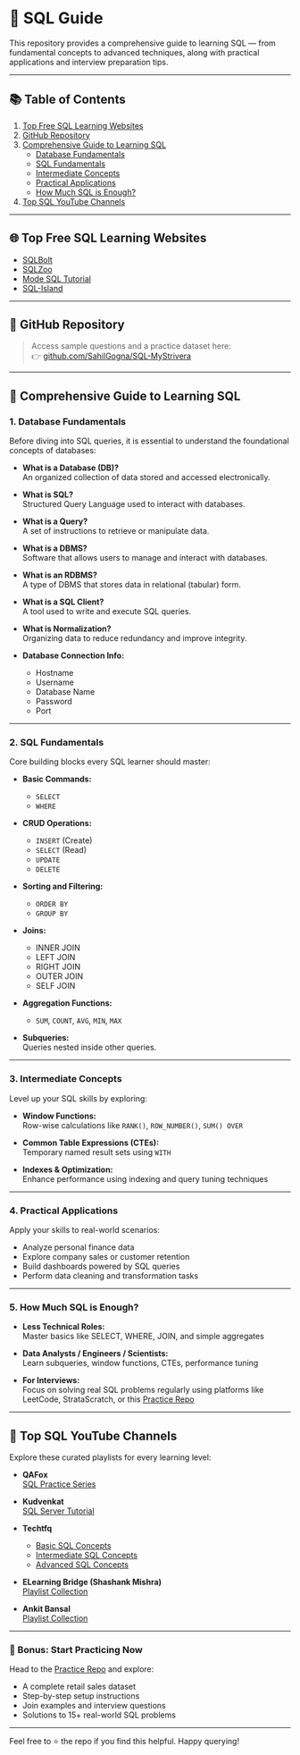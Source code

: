 # 🧠 SQL Guide

This repository provides a comprehensive guide to learning SQL — from fundamental concepts to advanced techniques, along with practical applications and interview preparation tips.

---

## 📚 Table of Contents

1. [Top Free SQL Learning Websites](#top-free-sql-learning-websites)
2. [GitHub Repository](#github-repository)
3. [Comprehensive Guide to Learning SQL](#comprehensive-guide-to-learning-sql)
   - [Database Fundamentals](#1-database-fundamentals)
   - [SQL Fundamentals](#2-sql-fundamentals)
   - [Intermediate Concepts](#3-intermediate-concepts)
   - [Practical Applications](#4-practical-applications)
   - [How Much SQL is Enough?](#5-how-much-sql-is-enough)
4. [Top SQL YouTube Channels](#top-sql-youtube-channels)

---

## 🌐 Top Free SQL Learning Websites

- [SQLBolt](https://sqlbolt.com/)
- [SQLZoo](https://sqlzoo.net/wiki/SELECT_basics)
- [Mode SQL Tutorial](https://mode.com/sql-tutorial)
- [SQL-Island](https://sql-island.informatik.uni-kl.de/#)

---

## 📂 GitHub Repository

> Access sample questions and a practice dataset here:  
👉 [github.com/SahilGogna/SQL-MyStrivera](https://github.com/SahilGogna/SQL-MyStrivera)

---

## 📘 Comprehensive Guide to Learning SQL

### 1. Database Fundamentals

Before diving into SQL queries, it is essential to understand the foundational concepts of databases:

- **What is a Database (DB)?**  
  An organized collection of data stored and accessed electronically.

- **What is SQL?**  
  Structured Query Language used to interact with databases.

- **What is a Query?**  
  A set of instructions to retrieve or manipulate data.

- **What is a DBMS?**  
  Software that allows users to manage and interact with databases.

- **What is an RDBMS?**  
  A type of DBMS that stores data in relational (tabular) form.

- **What is a SQL Client?**  
  A tool used to write and execute SQL queries.

- **What is Normalization?**  
  Organizing data to reduce redundancy and improve integrity.

- **Database Connection Info:**
  - Hostname
  - Username
  - Database Name
  - Password
  - Port

---

### 2. SQL Fundamentals

Core building blocks every SQL learner should master:

- **Basic Commands:**
  - `SELECT`
  - `WHERE`

- **CRUD Operations:**
  - `INSERT` (Create)
  - `SELECT` (Read)
  - `UPDATE`
  - `DELETE`

- **Sorting and Filtering:**
  - `ORDER BY`
  - `GROUP BY`

- **Joins:**
  - INNER JOIN
  - LEFT JOIN
  - RIGHT JOIN
  - OUTER JOIN
  - SELF JOIN

- **Aggregation Functions:**
  - `SUM`, `COUNT`, `AVG`, `MIN`, `MAX`

- **Subqueries:**  
  Queries nested inside other queries.

---

### 3. Intermediate Concepts

Level up your SQL skills by exploring:

- **Window Functions:**  
  Row-wise calculations like `RANK()`, `ROW_NUMBER()`, `SUM() OVER`

- **Common Table Expressions (CTEs):**  
  Temporary named result sets using `WITH`

- **Indexes & Optimization:**  
  Enhance performance using indexing and query tuning techniques

---

### 4. Practical Applications

Apply your skills to real-world scenarios:

- Analyze personal finance data
- Explore company sales or customer retention
- Build dashboards powered by SQL queries
- Perform data cleaning and transformation tasks

---

### 5. How Much SQL is Enough?

- **Less Technical Roles:**  
  Master basics like SELECT, WHERE, JOIN, and simple aggregates

- **Data Analysts / Engineers / Scientists:**  
  Learn subqueries, window functions, CTEs, performance tuning

- **For Interviews:**  
  Focus on solving real SQL problems regularly using platforms like LeetCode, StrataScratch, or this [Practice Repo](https://github.com/SahilGogna/SQL-MyStrivera)

---

## 🎥 Top SQL YouTube Channels

Explore these curated playlists for every learning level:

- **QAFox**  
  [SQL Practice Series](https://www.youtube.com/playlist?list=PLsjUcU8CQXGFFAhJI6qTA8owv3z9jBbpd)

- **Kudvenkat**  
  [SQL Server Tutorial](https://www.youtube.com/playlist?list=PL08903FB7ACA1C2FB)

- **Techtfq**
  - [Basic SQL Concepts](https://www.youtube.com/playlist?list=PLavw5C92dz9HQQ_COgGb7kf_1H8UWUBxO)
  - [Intermediate SQL Concepts](https://www.youtube.com/playlist?list=PLavw5C92dz9FD9XspliRM_HZM_jK7tkii)
  - [Advanced SQL Concepts](https://www.youtube.com/playlist?list=PLavw5C92dz9GbmgiW4TWVnxhjMFOIf0Q7)

- **ELearning Bridge (Shashank Mishra)**  
  [Playlist Collection](https://www.youtube.com/@shashank_mishra/playlists)

- **Ankit Bansal**  
  [Playlist Collection](https://www.youtube.com/@ankitbansal6/playlists)

---

### 🙌 Bonus: Start Practicing Now

Head to the [Practice Repo](https://github.com/SahilGogna/SQL-MyStrivera) and explore:

- A complete retail sales dataset
- Step-by-step setup instructions
- Join examples and interview questions
- Solutions to 15+ real-world SQL problems

---

Feel free to ⭐ the repo if you find this helpful. Happy querying!
